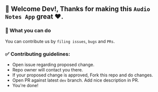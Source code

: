 ## 👋 Welcome Dev!, Thanks for making this `Audio Notes App` great ♥️.

### 💬 What you can do

You can contribute us by `filing issues`, `bugs` and `PRs`.

### ✅ Contributing guidelines:

- Open issue regarding proposed change.
- Repo owner will contact you there.
- If your proposed change is approved, Fork this repo and do changes.
- Open PR against latest `dev` branch. Add nice description in PR.
- You're done!
